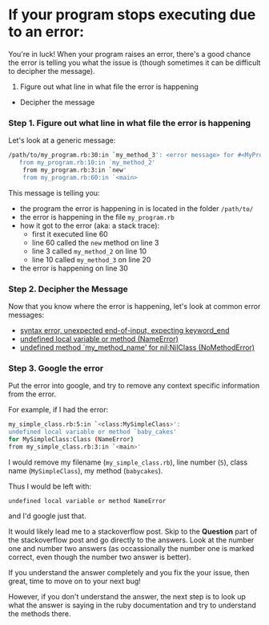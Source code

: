 # If your program stops executing due to an error:

You're in luck! When your program raises an error, there's a good chance the error is telling you what the issue is (though sometimes it can be difficult to decipher the message).

1. Figure out what line in what file the error is happening
- Decipher the message


### Step 1. Figure out what line in what file the error is happening

Let's look at a generic message:

```bash
/path/to/my_program.rb:30:in `my_method_3': <error message> for #<MyProgram:0x007fd229275440> (ErrorClass)
   from my_program.rb:10:in `my_method_2'
	from my_program.rb:3:in `new'
	from my_program.rb:60:in `<main>
```

This message is telling you:

- the program the error is happening in is located in the folder `/path/to/`
- the error is happening in the file `my_program.rb`
- how it got to the error (aka: a stack trace):
    - first it executed line 60
    - line 60 called the `new` method on line 3
    - line 3 called `my_method_2` on line 10
    - line 10 called `my_method_3` on line 20
- the error is happening on line 30

### Step 2. Decipher the Message

Now that you know where the error is happening, let's look at common error messages:

- [syntax error, unexpected end-of-input, expecting keyword_end]()
- [undefined local variable or method (NameError)]()
- [undefined method `my\_method\_name' for nil:NilClass (NoMethodError)]()


### Step 3. Google the error

Put the error into google, and try to remove any context specific information from the error.

For example, if I had the error:

```bash
my_simple_class.rb:5:in `<class:MySimpleClass>':
undefined local variable or method `baby_cakes'
for MySimpleClass:Class (NameError)
from my_simple_class.rb:3:in `<main>'
```

I would remove my filename (`my_simple_class.rb`), line number (`5`), class name (`MySimpleClass`), my method (`babycakes`).

Thus I would be left with:

`undefined local variable or method NameError`

and I'd google just that.

It would likely lead me to a stackoverflow post. Skip to the **Question** part of the stackoverflow post and go directly to the answers. Look at the number one and number two answers (as occassionally the number one is marked correct, even though the number two answer is better).

If you understand the answer completely and you fix the your issue, then great, time to move on to your next bug!

However, if you don't understand the answer, the next step is to look up what the answer is saying in the ruby documentation and try to understand the methods there.
